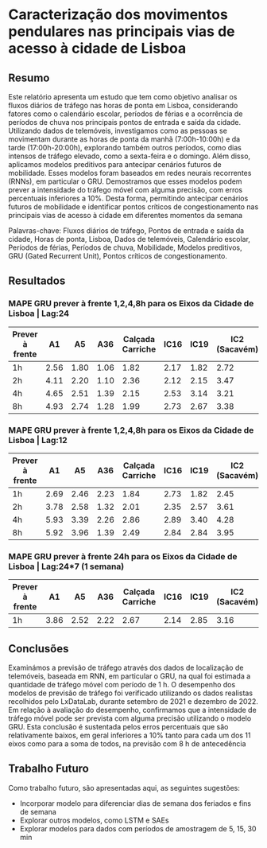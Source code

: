 # Caracterização dos movimentos pendulares nas principais vias de acesso à cidade de Lisboa

## Resumo

Este relatório apresenta um estudo que tem como objetivo analisar os fluxos diários de 
tráfego nas horas de ponta em Lisboa, considerando fatores como o calendário escolar, 
períodos de férias e a ocorrência de períodos de chuva nos principais pontos de entrada e 
saída da cidade. Utilizando dados de telemóveis, investigamos como as pessoas se 
movimentam durante as horas de ponta da manhã (7:00h-10:00h) e da tarde (17:00h-20:00h), explorando também outros períodos, como dias intensos de tráfego elevado, como 
a sexta-feira e o domingo. Além disso, aplicamos modelos preditivos para antecipar 
cenários futuros de mobilidade. Esses modelos foram baseados em redes neurais 
recorrentes (RNNs), em particular o GRU. Demostramos que esses modelos podem prever 
a intensidade do tráfego móvel com alguma precisão, com erros percentuais inferiores a 
10%. Desta forma, permitindo antecipar cenários futuros de mobilidade e identificar pontos 
críticos de congestionamento nas principais vias de acesso à cidade em diferentes 
momentos da semana

Palavras-chave: Fluxos diários de tráfego, Pontos de entrada e saída da cidade, Horas de 
ponta, Lisboa, Dados de telemóveis, Calendário escolar, Períodos de férias, Períodos de 
chuva, Mobilidade, Modelos preditivos, GRU (Gated Recurrent Unit), Pontos críticos de 
congestionamento.

## Resultados

### MAPE GRU prever à frente 1,2,4,8h para os Eixos da Cidade de Lisboa | Lag:24

| Prever à frente | A1   | A5   | A36  | Calçada Carriche | IC16 | IC19 | IC2 (Sacavém) | Marginal | N117 | Ponte 25 Abril | Ponte Vasco Gama |
|-------|------|------|------|------------------|------|------|---------------|----------|------|----------------|------------------|
| 1h    | 2.56 | 1.80 | 1.06 | 1.82             | 2.17 | 1.82 | 2.72          | 1.52     | 1.84 | 1.71           | 1.84             |
| 2h    | 4.11 | 2.20 | 1.10 | 2.36             | 2.12 | 2.15 | 3.47          | 1.29     | 2.29 | 2.00           | 2.21             |
| 4h    | 4.65 | 2.51 | 1.39 | 2.15             | 2.53 | 3.14 | 3.21          | 1.58     | 3.30 | 2.13           | 2.77             |
| 8h    | 4.93 | 2.74 | 1.28 | 1.99             | 2.73 | 2.67 | 3.38          | 1.53     | 2.83 | 2.34           | 2.69             |

### MAPE GRU prever à frente 1,2,4,8h para os Eixos da Cidade de Lisboa | Lag:12

| Prever à frente | A1   | A5   | A36  | Calçada Carriche | IC16 | IC19 | IC2 (Sacavém) | Marginal | N117 | Ponte 25 Abril | Ponte Vasco Gama |
|-------|------|------|------|------------------|------|------|---------------|----------|------|----------------|------------------|
| 1h    | 2.69 | 2.46 | 2.23 | 1.84             | 2.73 | 1.82 | 2.45          | 1.96     | 2.16 | 1.31           | 1.82             |
| 2h    | 3.78 | 2.58 | 1.32 | 2.01             | 2.35 | 2.57 | 3.61          | 1.79     | 2.55 | 2.20           | 2.76             |
| 4h    | 5.93 | 3.39 | 2.26 | 2.86             | 2.89 | 3.40 | 4.28          | 1.49     | 3.47 | 2.61           | 2.59             |
| 8h    | 5.92 | 3.96 | 1.39 | 2.49             | 2.84 | 2.84 | 3.95          | 1.85     | 4.22 | 2.36           | 2.80             |

### MAPE GRU prever à frente 24h para os Eixos da Cidade de Lisboa | Lag:24*7 (1 semana)

| Prever à frente | A1   | A5   | A36  | Calçada Carriche | IC16 | IC19 | IC2 (Sacavém) | Marginal | N117 | Ponte 25 Abril | Ponte Vasco Gama |
|-------|------|------|------|------------------|------|------|---------------|----------|------|----------------|------------------|
| 1h    | 3.86 | 2.52 | 2.22 | 2.67             | 2.14 | 2.85 | 3.16          | 1.68     | 3.59 | 2.62           | 3.28             |



## Conclusões

Examinámos a previsão de tráfego através dos dados de localização de telemóveis, 
baseada em RNN, em particular o GRU, na qual foi estimada a quantidade de tráfego 
móvel com período de 1 h. O desempenho dos modelos de previsão de tráfego foi 
verificado utilizando os dados realistas recolhidos pelo LxDataLab, durante setembro de 
2021 e dezembro de 2022. Em relação à avaliação do desempenho, confirmamos que a 
intensidade de tráfego móvel pode ser prevista com alguma precisão utilizando o modelo 
GRU. Esta conclusão é sustentada pelos erros percentuais que são relativamente baixos, 
em geral inferiores a 10% tanto para cada um dos 11 eixos como para a soma de todos, 
na previsão com 8 h de antecedência

## Trabalho Futuro

Como trabalho futuro, são apresentadas aqui, as seguintes sugestões:

 - Incorporar modelo para diferenciar dias de semana dos feriados e fins de semana
 - Explorar outros modelos, como LSTM e SAEs
 - Explorar modelos para dados com períodos de amostragem de 5, 15, 30 min


